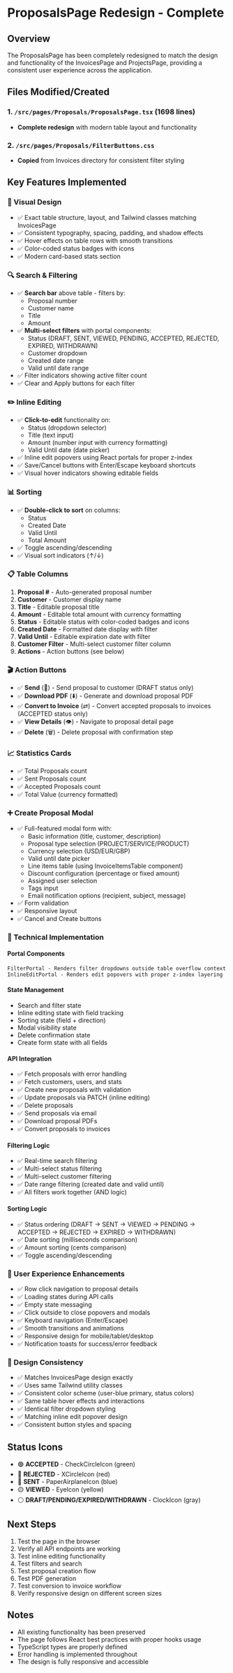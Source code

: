 # ProposalsPage Redesign - Complete

## Overview
The ProposalsPage has been completely redesigned to match the design and functionality of the InvoicesPage and ProjectsPage, providing a consistent user experience across the application.

## Files Modified/Created

### 1. `/src/pages/Proposals/ProposalsPage.tsx` (1698 lines)
- **Complete redesign** with modern table layout and functionality

### 2. `/src/pages/Proposals/FilterButtons.css`
- **Copied** from Invoices directory for consistent filter styling

## Key Features Implemented

### 🎨 Visual Design
- ✅ Exact table structure, layout, and Tailwind classes matching InvoicesPage
- ✅ Consistent typography, spacing, padding, and shadow effects
- ✅ Hover effects on table rows with smooth transitions
- ✅ Color-coded status badges with icons
- ✅ Modern card-based stats section

### 🔍 Search & Filtering
- ✅ **Search bar** above table - filters by:
  - Proposal number
  - Customer name
  - Title
  - Amount
- ✅ **Multi-select filters** with portal components:
  - Status (DRAFT, SENT, VIEWED, PENDING, ACCEPTED, REJECTED, EXPIRED, WITHDRAWN)
  - Customer dropdown
  - Created date range
  - Valid until date range
- ✅ Filter indicators showing active filter count
- ✅ Clear and Apply buttons for each filter

### ✏️ Inline Editing
- ✅ **Click-to-edit** functionality on:
  - Status (dropdown selector)
  - Title (text input)
  - Amount (number input with currency formatting)
  - Valid Until date (date picker)
- ✅ Inline edit popovers using React portals for proper z-index
- ✅ Save/Cancel buttons with Enter/Escape keyboard shortcuts
- ✅ Visual hover indicators showing editable fields

### 📊 Sorting
- ✅ **Double-click to sort** on columns:
  - Status
  - Created Date
  - Valid Until
  - Total Amount
- ✅ Toggle ascending/descending
- ✅ Visual sort indicators (↑/↓)

### 📋 Table Columns
1. **Proposal #** - Auto-generated proposal number
2. **Customer** - Customer display name
3. **Title** - Editable proposal title
4. **Amount** - Editable total amount with currency formatting
5. **Status** - Editable status with color-coded badges and icons
6. **Created Date** - Formatted date display with filter
7. **Valid Until** - Editable expiration date with filter
8. **Customer Filter** - Multi-select customer filter column
9. **Actions** - Action buttons (see below)

### 🎬 Action Buttons
- ✅ **Send** (📧) - Send proposal to customer (DRAFT status only)
- ✅ **Download PDF** (⬇️) - Generate and download proposal PDF
- ✅ **Convert to Invoice** (⇄) - Convert accepted proposals to invoices (ACCEPTED status only)
- ✅ **View Details** (👁️) - Navigate to proposal detail page
- ✅ **Delete** (🗑️) - Delete proposal with confirmation step

### 📈 Statistics Cards
- ✅ Total Proposals count
- ✅ Sent Proposals count
- ✅ Accepted Proposals count
- ✅ Total Value (currency formatted)

### ➕ Create Proposal Modal
- ✅ Full-featured modal form with:
  - Basic information (title, customer, description)
  - Proposal type selection (PROJECT/SERVICE/PRODUCT)
  - Currency selection (USD/EUR/GBP)
  - Valid until date picker
  - Line items table (using InvoiceItemsTable component)
  - Discount configuration (percentage or fixed amount)
  - Assigned user selection
  - Tags input
  - Email notification options (recipient, subject, message)
- ✅ Form validation
- ✅ Responsive layout
- ✅ Cancel and Create buttons

### 🔧 Technical Implementation

#### Portal Components
```tsx
FilterPortal - Renders filter dropdowns outside table overflow context
InlineEditPortal - Renders edit popovers with proper z-index layering
```

#### State Management
- Search and filter state
- Inline editing state with field tracking
- Sorting state (field + direction)
- Modal visibility state
- Delete confirmation state
- Create form state with all fields

#### API Integration
- ✅ Fetch proposals with error handling
- ✅ Fetch customers, users, and stats
- ✅ Create new proposals with validation
- ✅ Update proposals via PATCH (inline editing)
- ✅ Delete proposals
- ✅ Send proposals via email
- ✅ Download proposal PDFs
- ✅ Convert proposals to invoices

#### Filtering Logic
- ✅ Real-time search filtering
- ✅ Multi-select status filtering
- ✅ Multi-select customer filtering
- ✅ Date range filtering (created date and valid until)
- ✅ All filters work together (AND logic)

#### Sorting Logic
- ✅ Status ordering (DRAFT → SENT → VIEWED → PENDING → ACCEPTED → REJECTED → EXPIRED → WITHDRAWN)
- ✅ Date sorting (milliseconds comparison)
- ✅ Amount sorting (cents comparison)
- ✅ Toggle ascending/descending

### 🎯 User Experience Enhancements
- ✅ Row click navigation to proposal details
- ✅ Loading states during API calls
- ✅ Empty state messaging
- ✅ Click outside to close popovers and modals
- ✅ Keyboard navigation (Enter/Escape)
- ✅ Smooth transitions and animations
- ✅ Responsive design for mobile/tablet/desktop
- ✅ Notification toasts for success/error feedback

### 🎨 Design Consistency
- ✅ Matches InvoicesPage design exactly
- ✅ Uses same Tailwind utility classes
- ✅ Consistent color scheme (user-blue primary, status colors)
- ✅ Same table hover effects and interactions
- ✅ Identical filter dropdown styling
- ✅ Matching inline edit popover design
- ✅ Consistent button styles and spacing

## Status Icons
- 🟢 **ACCEPTED** - CheckCircleIcon (green)
- 🔴 **REJECTED** - XCircleIcon (red)
- 🔵 **SENT** - PaperAirplaneIcon (blue)
- 🟡 **VIEWED** - EyeIcon (yellow)
- ⚪ **DRAFT/PENDING/EXPIRED/WITHDRAWN** - ClockIcon (gray)

## Next Steps
1. Test the page in the browser
2. Verify all API endpoints are working
3. Test inline editing functionality
4. Test filters and search
5. Test proposal creation flow
6. Test PDF generation
7. Test conversion to invoice workflow
8. Verify responsive design on different screen sizes

## Notes
- All existing functionality has been preserved
- The page follows React best practices with proper hooks usage
- TypeScript types are properly defined
- Error handling is implemented throughout
- The design is fully responsive and accessible

